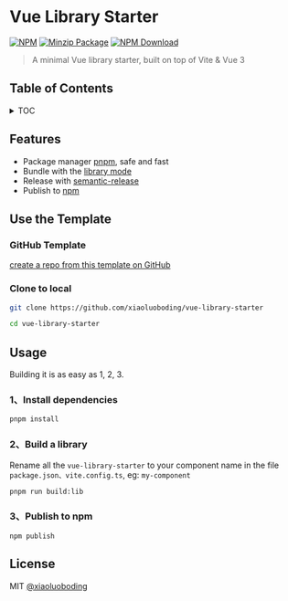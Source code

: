 # Vue Library Starter

[![NPM][npmBadge]][npmUrl]
[![Minzip Package][bundlePhobiaBadge]][bundlePhobiaUrl]
[![NPM Download][npmDtBadge]][npmDtUrl]

[npmBadge]: https://img.shields.io/npm/v/vue-library-starter.svg?maxAge=2592000
[npmUrl]: https://www.npmjs.com/package/vue-library-starter
[npmDtBadge]: https://img.shields.io/npm/dt/vue-library-starter.svg
[npmDtUrl]: https://www.npmjs.com/package/vue-library-starter
[bundlePhobiaBadge]: https://img.shields.io/bundlephobia/minzip/vue-library-starter
[bundlePhobiaUrl]: https://bundlephobia.com/package/vue-library-starter@latest

> A minimal Vue library starter, built on top of Vite & Vue 3

## Table of Contents

<details>

<summary>TOC</summary>

- [Vue Library Starter](#vue-library-starter)
  - [Table of Contents](#table-of-contents)
  - [Features](#features)
  - [Use the Template](#use-the-template)
    - [GitHub Template](#github-template)
    - [Clone to local](#clone-to-local)
  - [Usage](#usage)
    - [1、Install dependencies](#1install-dependencies)
    - [2、Build a library](#2build-a-library)
    - [3、Publish to npm](#3publish-to-npm)
  - [License](#license)

</details>

## Features

- Package manager [pnpm](https://pnpm.js.org/), safe and fast
- Bundle with the [library mode](https://vitejs.dev/guide/build.html#library-mode)
- Release with [semantic-release](https://www.npmjs.com/package/semantic-release)
- Publish to [npm](https://docs.npmjs.com/cli/v8/commands/npm-publish)

## Use the Template

### GitHub Template

[create a repo from this template on GitHub](https://github.com/new?template_name=vue-library-starter&template_owner=xiaoluoboding)

### Clone to local

```bash
git clone https://github.com/xiaoluoboding/vue-library-starter

cd vue-library-starter
```

## Usage

Building it is as easy as 1, 2, 3.

### 1、Install dependencies

```bash
pnpm install
```

### 2、Build a library

Rename all the `vue-library-starter` to your component name in the file `package.json、vite.config.ts`, eg: `my-component`

```bash
pnpm run build:lib
```

### 3、Publish to npm

```
npm publish
```

## License

MIT [@xiaoluoboding](https://github.com/xiaoluoboding)
